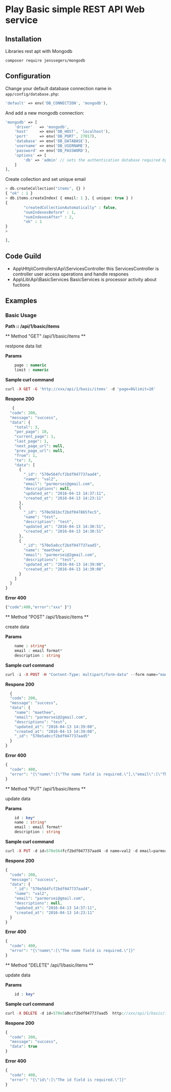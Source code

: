 # Play Basic  simple REST API Web service


Installation
------------
Libraries rest apt with Mongodb
```
composer require jenssegers/mongodb
```
Configuration
-------------

Change your default database connection name in `app/config/database.php`:

```php
'default' => env('DB_CONNECTION', 'mongodb'),
```

And add a new mongodb connection:

```php
'mongodb' => [
    'driver'   => 'mongodb',
    'host'     => env('DB_HOST', 'localhost'),
    'port'     => env('DB_PORT', 27017),
    'database' => env('DB_DATABASE'),
    'username' => env('DB_USERNAME'),
    'password' => env('DB_PASSWORD'),
    'options' => [
        'db' => 'admin' // sets the authentication database required by mongo 3
    ]
],
```
Create collection and set unique email

```php
> db.createCollection("items", {} )
{ "ok" : 1 }
> db.items.createIndex( { email: 1 }, { unique: true } )
{
        "createdCollectionAutomatically" : false,
        "numIndexesBefore" : 1,
        "numIndexesAfter" : 2,
        "ok" : 1
}
> 

],
```

Code Guild
------------

  - App\Http\Controllers\Api\ServicesController  this ServicesController is controller user access operations and handle respones
  - App\Lib\Api\BasicServices BasicServices is processor activity about fuctions


Examples
------------

### Basic Usage

**Path :: /api/1/basic/items**

** Method "GET"  /api/1/basic/items **

restpone data list 

**Params**
```php
    page : numeric
    limit : numeric
```
**Sample  curl command**
```php
curl -X GET -G 'http://xxx/api/1/basic/items' -d 'page=0&limit=10'
```
**Respone 200**
```php
   {
  "code": 200,
  "message": "success",
  "data": {
    "total": 3,
    "per_page": 10,
    "current_page": 1,
    "last_page": 1,
    "next_page_url": null,
    "prev_page_url": null,
    "from": 1,
    "to": 3,
    "data": [
      {
        "_id": "570e564fcf2bdf047737aad4",
        "name": "val2",
        "email": "parmorsei@gmail.com",
        "descriptions": null,
        "updated_at": "2016-04-13 14:37:11",
        "created_at": "2016-04-13 14:23:11"
      },
      {
        "_id": "570e581bcf2bdf047865fec5",
        "name": "test",
        "description": "test",
        "updated_at": "2016-04-13 14:30:51",
        "created_at": "2016-04-13 14:30:51"
      },
      {
        "_id": "570e5a0ccf2bdf047737aad5",
        "name": "maethee",
        "email": "parmorsei@2gmail.com",
        "descriptions": "test",
        "updated_at": "2016-04-13 14:39:08",
        "created_at": "2016-04-13 14:39:08"
      }
    ]
  }
}
```
**Error 400**
```php
{"code":400,"error":"xxx" }"}
```


** Method "POST"  /api/1/basic/items **

create data 

**Params**
```php
    name : string*
    email : email format*
    description : string
```
**Sample curl command**
```php
curl -i -X POST -H "Content-Type: multipart/form-data" --form name="maethee"  --form email="testbasic@gmail.com" --form descriptions="test" http://xxx/api/1/basic/items
```
**Respone 200**
```php
  {
  "code": 200,
  "message": "success",
  "data": {
    "name": "maethee",
    "email": "parmorsei@2gmail.com",
    "descriptions": "test",
    "updated_at": "2016-04-13 14:39:08",
    "created_at": "2016-04-13 14:39:08",
    "_id": "570e5a0ccf2bdf047737aad5"
  }
}
```
**Error 400**
```php
{
  "code": 400,
  "error": "{\"name\":[\"The name field is required.\"],\"email\":[\"The email field is required.\"]}"
}
```

** Method "PUT"  /api/1/basic/items **

update data 

**Params**
```php
    id : key*
    name : string*
    email : email format*
    description : string
```
**Sample curl command**
```php
curl -X PUT -d id=570e564fcf2bdf047737aad4 -d name=val2 -d email=parmorsei@gmail.com http://xxx/api/1/basic/items
```
**Respone 200**
```php
{
  "code": 200,
  "message": "success",
  "data": {
    "_id": "570e564fcf2bdf047737aad4",
    "name": "val2",
    "email": "parmorsei@gmail.com",
    "descriptions": null,
    "updated_at": "2016-04-13 14:37:11",
    "created_at": "2016-04-13 14:23:11"
  }
}
```
**Error 400**
```php
{
  "code": 400,
  "error": "{\"name\":[\"The name field is required.\"]}"
}
```


** Method "DELETE"  /api/1/basic/items **

update data 

**Params**
```php
    id : key*
```
**Sample curl command**
```php
curl -X DELETE -d id=570e5a0ccf2bdf047737aad5  http://xxx/api/1/basic/items
```
**Respone 200**
```php
{
  "code": 200,
  "message": "success",
  "data": true
}
```
**Error 400**
```php
{
  "code": 400,
  "error": "{\"id\":[\"The id field is required.\"]}"
}
```



